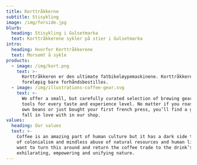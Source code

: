 ```yaml
---
title: Korttråkkerne
subtitle: Stisykling
image: /img/forside.jpg
blurb:
  heading: Stisykling i Gulsetmarka
  text: Korttråkkerene sykler på stier i Gulsetmarka
intro:
  heading: Hvorfor Korttråkkerene
  text: Morsomt å sykle
products:
  - image: /img/kort.png
    text: >-
      Korttråkkeren er den ultimate fatbikeløypemaskinene. Korttråkkeren kan
      foreløpig bare forhåndsbestilles. 
  - image: /img/illustrations-coffee-gear.svg
    text: >-
      We offer a small, but carefully curated selection of brewing gear and
      tools for every taste and experience level. No matter if you roast your
      own beans or just bought your first french press, you’ll find a gadget to
      fall in love with in our shop.
values:
  heading: Our values
  text: >-
    Coffee is an amazing part of human culture but it has a dark side too – one
    of colonialism and mindless abuse of natural resources and human lives. We
    want to turn this around and return the coffee trade to the drink’s
    exhilarating, empowering and unifying nature.
---
```


